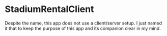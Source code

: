# StadiumRentalClient

Despite the name, this app does not use a client/server setup. I just named it that to keep the purpose of this app and its companion clear in my mind.
